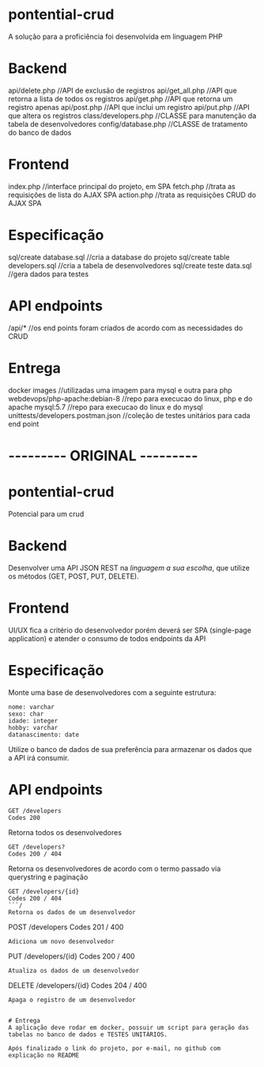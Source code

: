 # pontential-crud
A solução para a proficiência foi desenvolvida em linguagem PHP

# Backend
api/delete.php						//API de exclusão de registros
api/get_all.php						//API que retorna a lista de todos os registros
api/get.php                         //API que retorna um registro apenas
api/post.php                        //API que inclui um registro
api/put.php                         //API que altera os registros
class/developers.php                //CLASSE para manutenção da tabela de desenvolvedores
config/database.php                 //CLASSE de tratamento do banco de dados

# Frontend
index.php                           //interface principal do projeto, em SPA
fetch.php                           //trata as requisições de lista do AJAX SPA
action.php                          //trata as requisições CRUD do AJAX SPA

# Especificação
sql/create database.sql             //cria a database do projeto
sql/create table developers.sql     //cria a tabela de desenvolvedores
sql/create teste data.sql           //gera dados para testes

# API endpoints
/api/*                              //os end points foram criados de acordo com as necessidades do CRUD 

# Entrega
docker images                       //utilizadas uma imagem para mysql e outra para php
webdevops/php-apache:debian-8       //repo para execucao do linux, php e do apache
mysql:5.7                           //repo para execucao do linux e do mysql
unittests/developers.postman.json   //coleção de testes unitários para cada end point



# ---------    ORIGINAL    ---------
# pontential-crud
Potencial para um crud

# Backend
Desenvolver uma API JSON REST na *linguagem a sua escolha*, que utilize os métodos (​GET​, ​POST​, ​PUT​,
DELETE​).

# Frontend
UI/UX fica a critério do desenvolvedor porém deverá ser SPA (single-page
application) e atender o consumo de todos endpoints da API 

# Especificação
Monte uma base de desenvolvedores com a seguinte estrutura:

```
nome: varchar
sexo: char
idade: integer
hobby: varchar
datanascimento: date
```

Utilize o ​banco de dados​ de sua preferência para armazenar os dados que a API irá
consumir.

# API endpoints

```
GET /developers
Codes 200
```
Retorna todos os desenvolvedores

```
GET /developers?
Codes 200 / 404
```
Retorna os desenvolvedores de acordo com o termo passado via querystring e
paginação

```
GET /developers/{id}
Codes 200 / 404
```/
Retorna os dados de um desenvolvedor

```
POST /developers
Codes 201 / 400
```
Adiciona um novo desenvolvedor

```
PUT /developers/{id}
Codes 200 / 400
```
Atualiza os dados de um desenvolvedor

```
DELETE /developers/{id}
Codes 204 / 400
```
Apaga o registro de um desenvolvedor


# Entrega
A aplicação deve rodar em docker, possuir um script para geração das tabelas no banco de dados e TESTES UNITÁRIOS.

Após finalizado o link do projeto, por e-mail, no github com explicação no README


